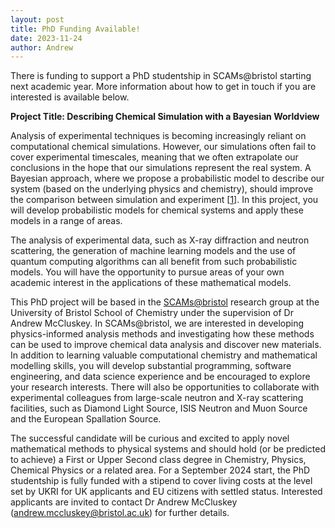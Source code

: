 ```yaml
---
layout: post
title: PhD Funding Available!
date: 2023-11-24
author: Andrew
---
```


There is funding to support a PhD studentship in SCAMs@bristol starting next academic year. 
More information about how to get in touch if you are interested is available below. 

**Project Title: Describing Chemical Simulation with a Bayesian Worldview**

Analysis of experimental techniques is becoming increasingly reliant on computational chemical simulations. 
However, our simulations often fail to cover experimental timescales, meaning that we often extrapolate our conclusions in the hope that our simulations represent the real system. 
A Bayesian approach, where we propose a probabilistic model to describe our system (based on the underlying physics and chemistry), should improve the comparison between simulation and experiment [[1](https://arxiv.org/abs/2305.18244)]. 
In this project, you will develop probabilistic models for chemical systems and apply these models in a range of areas.

The analysis of experimental data, such as X-ray diffraction and neutron scattering, the generation of machine learning models and the use of quantum computing algorithms can all benefit from such probabilistic models.
You will have the opportunity to pursue areas of your own academic interest in the applications of these mathematical models.

This PhD project will be based in the [SCAMs@bristol](https://scams-research.github.io) research group at the University of Bristol School of Chemistry under the supervision of Dr Andrew McCluskey. 
In SCAMs@bristol, we are interested in developing physics-informed analysis methods and investigating how these methods can be used to improve chemical data analysis and discover new materials.
In addition to learning valuable computational chemistry and mathematical modelling skills, you will develop substantial programming, software engineering, and data science experience and be encouraged to explore your research interests. 
There will also be opportunities to collaborate with experimental colleagues from large-scale neutron and X-ray scattering facilities, such as Diamond Light Source, ISIS Neutron and Muon Source and the European Spallation Source. 

The successful candidate will be curious and excited to apply novel mathematical methods to physical systems and should hold (or be predicted to achieve) a First or Upper Second class degree in Chemistry, Physics, Chemical Physics or a related area. 
For a September 2024 start, the PhD studentship is fully funded with a stipend to cover living costs at the level set by UKRI for UK applicants and EU citizens with settled status. 
Interested applicants are invited to contact Dr Andrew McCluskey ([andrew.mccluskey@bristol.ac.uk](mailto:andrew.mccluskey@bristol.ac.uk)) for further details.
